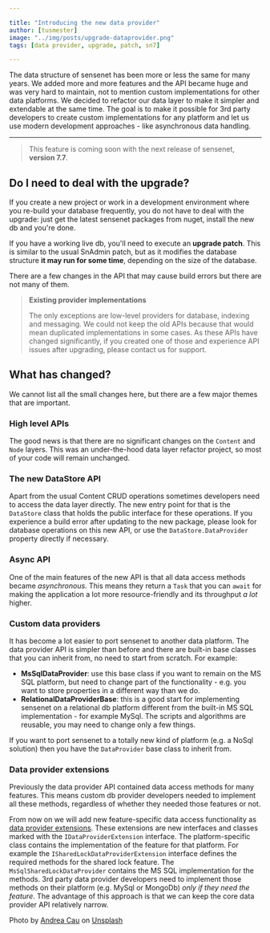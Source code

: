```yaml
---

title: "Introducing the new data provider"
author: [tusmester]
image: "../img/posts/upgrade-dataprovider.png"
tags: [data provider, upgrade, patch, sn7]

---
```


The data structure of sensenet has been more or less the same for many years. We added more and more features and the API became huge and was very hard to maintain, not to mention custom implementations for other data platforms. We decided to refactor our data layer to make it simpler and extendable at the same time. The goal is to make it possible for 3rd party developers to create custom implementations for any platform and let us use modern development approaches - like asynchronous data handling.

---

> This feature is coming soon with the next release of sensenet, **version 7.7**.

## Do I need to deal with the upgrade?
If you create a new project or work in a development environment where you re-build your database frequently, you do not have to deal with the upgrade: just get the latest sensenet packages from nuget, install the new db and you're done.

If you have a working live db, you'll need to execute an **upgrade patch**. This is similar to the usual SnAdmin patch, but as it modifies the database structure **it may run for some time**, depending on the size of the database.

There are a few changes in the API that may cause build errors but there are not many of them. 

> **Existing provider implementations**
> 
> The only exceptions are low-level providers for database, indexing and messaging. We could not keep the old APIs because that would mean duplicated implementations in some cases. As these APIs have changed significantly, if you created one of those and experience API issues after upgrading, please contact us for support.

## What has changed?
We cannot list all the small changes here, but there are a few major themes that are important.

### High level APIs
The good news is that there are no significant changes on the `Content` and `Node` layers. This was an under-the-hood data layer refactor project, so most of your code will remain unchanged.

### The new DataStore API
Apart from the usual Content CRUD operations sometimes developers need to access the data layer directly. The new entry point for that is the `DataStore` class that holds the public interface for these operations. If you experience a build error after updating to the new package, please look for database operations on this new API, or use the `DataStore.DataProvider` property directly if necessary.

### Async API
One of the main features of the new API is that all data access methods became _asynchronous_. This means they return a `Task` that you can `await` for making the application a lot more resource-friendly and its throughput _a lot_ higher.

### Custom data providers
It has become a lot easier to port sensenet to another data platform. The data provider API is simpler than before and there are built-in base classes that you can inherit from, no need to start from scratch. For example:

- **MsSqlDataProvider**: use this base class if you want to remain on the MS SQL platform, but need to change part of the functionality - e.g. you want to store properties in a different way than we do.
- **RelationalDataProviderBase**: this is a good start for implementing sensenet on a relational db platform different from the built-in MS SQL implementation - for example MySql. The scripts and algorithms are reusable, you may need to change only a few things.

If you want to port sensenet to a totally new kind of platform (e.g. a NoSql solution) then you have the `DataProvider` base class to inherit from.

### Data provider extensions
Previously the data provider API contained data access methods for many features. This means custom db provider developers needed to implement all these methods, regardless of whether they needed those features or not.

From now on we will add new feature-specific data access functionality as [data provider extensions](https://community.sensenet.com/docs/dataprovider-extension). These extensions are new interfaces and classes marked with the `IDataProviderExtension` interface. The platform-specific class contains the implementation of the feature for that platform. For example the `ISharedLockDataProviderExtension` interface defines the required methods for the shared lock feature. The `MsSqlSharedLockDataProvider` contains the MS SQL implementation for the methods. 3rd party data provider developers need to implement those methods on their platform (e.g. MySql or MongoDb) _only if they need the feature_. The advantage of this approach is that we can keep the core data provider API relatively narrow.

Photo by [Andrea Cau](https://unsplash.com/@andreacau?utm_source=unsplash&utm_medium=referral&utm_content=creditCopyText) on [Unsplash](https://unsplash.com/images/travel/new-york?utm_source=unsplash&utm_medium=referral&utm_content=creditCopyText)